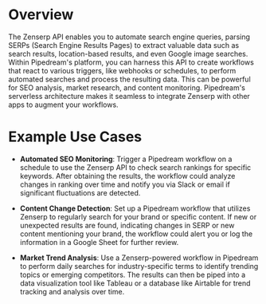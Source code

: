 # Overview

The Zenserp API enables you to automate search engine queries, parsing SERPs (Search Engine Results Pages) to extract valuable data such as search results, location-based results, and even Google image searches. Within Pipedream's platform, you can harness this API to create workflows that react to various triggers, like webhooks or schedules, to perform automated searches and process the resulting data. This can be powerful for SEO analysis, market research, and content monitoring. Pipedream's serverless architecture makes it seamless to integrate Zenserp with other apps to augment your workflows.

# Example Use Cases

- **Automated SEO Monitoring**: Trigger a Pipedream workflow on a schedule to use the Zenserp API to check search rankings for specific keywords. After obtaining the results, the workflow could analyze changes in ranking over time and notify you via Slack or email if significant fluctuations are detected.

- **Content Change Detection**: Set up a Pipedream workflow that utilizes Zenserp to regularly search for your brand or specific content. If new or unexpected results are found, indicating changes in SERP or new content mentioning your brand, the workflow could alert you or log the information in a Google Sheet for further review.

- **Market Trend Analysis**: Use a Zenserp-powered workflow in Pipedream to perform daily searches for industry-specific terms to identify trending topics or emerging competitors. The results can then be piped into a data visualization tool like Tableau or a database like Airtable for trend tracking and analysis over time.

